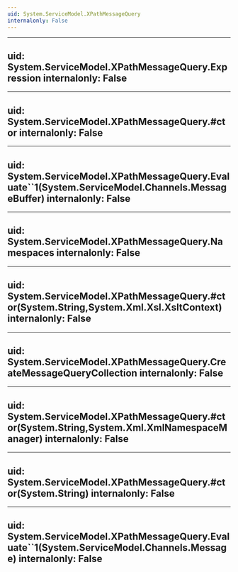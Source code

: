 ```yaml
---
uid: System.ServiceModel.XPathMessageQuery
internalonly: False
---
```


---
uid: System.ServiceModel.XPathMessageQuery.Expression
internalonly: False
---

---
uid: System.ServiceModel.XPathMessageQuery.#ctor
internalonly: False
---

---
uid: System.ServiceModel.XPathMessageQuery.Evaluate``1(System.ServiceModel.Channels.MessageBuffer)
internalonly: False
---

---
uid: System.ServiceModel.XPathMessageQuery.Namespaces
internalonly: False
---

---
uid: System.ServiceModel.XPathMessageQuery.#ctor(System.String,System.Xml.Xsl.XsltContext)
internalonly: False
---

---
uid: System.ServiceModel.XPathMessageQuery.CreateMessageQueryCollection
internalonly: False
---

---
uid: System.ServiceModel.XPathMessageQuery.#ctor(System.String,System.Xml.XmlNamespaceManager)
internalonly: False
---

---
uid: System.ServiceModel.XPathMessageQuery.#ctor(System.String)
internalonly: False
---

---
uid: System.ServiceModel.XPathMessageQuery.Evaluate``1(System.ServiceModel.Channels.Message)
internalonly: False
---
